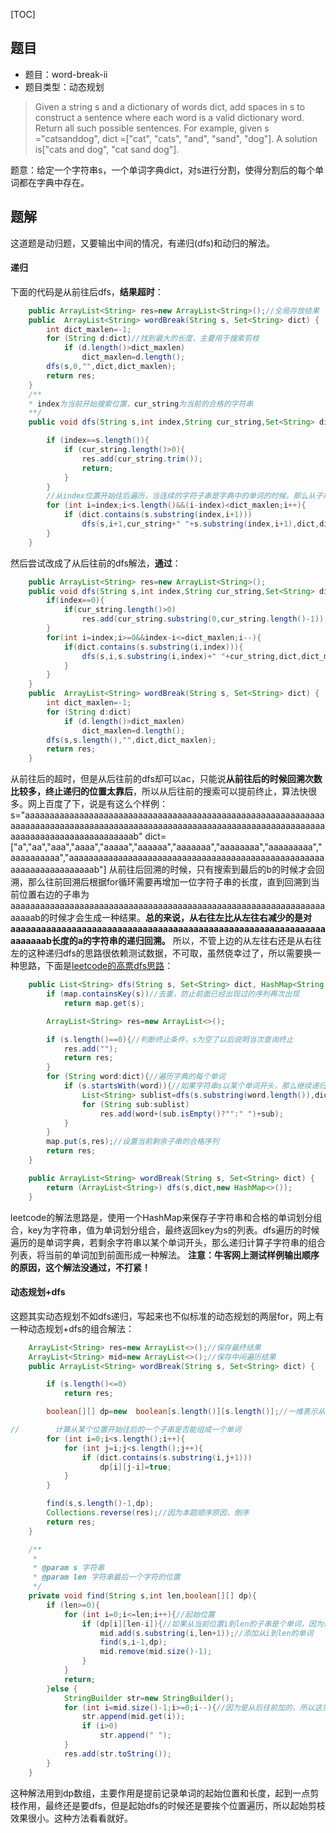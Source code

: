 [TOC]
## 题目
* 题目：word-break-ii
* 题目类型：动态规划

> Given a string s and a dictionary of words dict, add spaces in s to construct a sentence where each word is a valid dictionary word.
Return all such possible sentences.
For example, given
s ="catsanddog",
dict =["cat", "cats", "and", "sand", "dog"].
A solution is["cats and dog", "cat sand dog"].

题意：给定一个字符串s，一个单词字典dict，对s进行分割，使得分割后的每个单词都在字典中存在。

## 题解
这道题是动归题，又要输出中间的情况，有递归(dfs)和动归的解法。
#### 递归
下面的代码是从前往后dfs，**结果超时**：
``` java
	public ArrayList<String> res=new ArrayList<String>();//全局存放结果
    public  ArrayList<String> wordBreak(String s, Set<String> dict) {
        int dict_maxlen=-1;
        for (String d:dict)//找到最大的长度，主要用于搜索剪枝
            if (d.length()>dict_maxlen)
                dict_maxlen=d.length();
        dfs(s,0,"",dict,dict_maxlen);
        return res;
    }
    /**
    * index为当前开始搜索位置，cur_string为当前的合格的字符串
    **/
    public void dfs(String s,int index,String cur_string,Set<String> dict,int dict_maxlen){

        if (index==s.length()){
            if (cur_string.length()>0){
                res.add(cur_string.trim());
                return;
            }
        }
        //从index位置开始往后遍历，当连续的字符子串是字典中的单词的时候，那么从子串尾后一位继续递归
        for (int i=index;i<s.length()&&(i-index)<dict_maxlen;i++){
            if (dict.contains(s.substring(index,i+1)))
                dfs(s,i+1,cur_string+" "+s.substring(index,i+1),dict,dict_maxlen);
        }
    }
```
然后尝试改成了从后往前的dfs解法，**通过**：
``` java
	public ArrayList<String> res=new ArrayList<String>();
    public void dfs(String s,int index,String cur_string,Set<String> dict,int dict_maxlen){
        if(index==0){
            if(cur_string.length()>0)
                res.add(cur_string.substring(0,cur_string.length()-1));
        }
        for(int i=index;i>=0&&index-i<=dict_maxlen;i--){
            if(dict.contains(s.substring(i,index))){
                dfs(s,i,s.substring(i,index)+" "+cur_string,dict,dict_maxlen);
            }
        }
    }
    public  ArrayList<String> wordBreak(String s, Set<String> dict) {
        int dict_maxlen=-1;
        for (String d:dict)
            if (d.length()>dict_maxlen)
                dict_maxlen=d.length();
        dfs(s,s.length(),"",dict,dict_maxlen);
        return res;
    }
```
从前往后的超时，但是从后往前的dfs却可以ac，只能说**从前往后的时候回溯次数比较多，终止递归的位置太靠后**，所以从后往前的搜索可以提前终止，算法快很多。网上百度了下，说是有这么个样例：
s="aaaaaaaaaaaaaaaaaaaaaaaaaaaaaaaaaaaaaaaaaaaaaaaaaaaaaaaaaaaaaaaaaaaaaaaaaaaaaaaaaaaaaaaaaaaaaaaaaaaaaaaaaaaaaaaaaaaaaaaaaaaaaaaaaaaaaaaaaaaaaaaaaaaaaab"
dict=["a","aa","aaa","aaaa","aaaaa","aaaaaa","aaaaaaa","aaaaaaaa","aaaaaaaaa","aaaaaaaaaa","aaaaaaaaaaaaaaaaaaaaaaaaaaaaaaaaaaaaaaaaaaaaaaaaaaaaaaaaaaaaaaaaaaaaab"]
从前往后回溯的时候，只有搜索到最后的b的时候才会回溯，那么往前回溯后根据for循环需要再增加一位字符子串的长度，直到回溯到当前位置右边的子串为aaaaaaaaaaaaaaaaaaaaaaaaaaaaaaaaaaaaaaaaaaaaaaaaaaaaaaaaaaaaaaaaaaaaab的时候才会生成一种结果。**总的来说，从右往左比从左往右减少的是对aaaaaaaaaaaaaaaaaaaaaaaaaaaaaaaaaaaaaaaaaaaaaaaaaaaaaaaaaaaaaaaaaaaaab长度的a的字符串的递归回溯。**
所以，不管上边的从左往右还是从右往左的这种递归dfs的思路很依赖测试数据，不可取，虽然侥幸过了，所以需要换一种思路，下面是[leetcode的高票dfs思路](https://leetcode.com/problems/word-break-ii/discuss/44167/my-concise-java-solution-based-on-memorized-dfs)：
``` java
	public List<String> dfs(String s, Set<String> dict, HashMap<String,ArrayList<String>> map){
        if (map.containsKey(s))//去重，防止前面已经出现过的序列再次出现
            return map.get(s);

        ArrayList<String> res=new ArrayList<>();

        if (s.length()==0){//判断终止条件，s为空了以后说明当次查询终止
            res.add("");
            return res;
        }
        for (String word:dict){//遍历字典的每个单词
            if (s.startsWith(word)){//如果字符串s以某个单词开头，那么继续递归子串
                List<String> sublist=dfs(s.substring(word.length()),dict,map);
                for (String sub:sublist)
                    res.add(word+(sub.isEmpty()?"":" ")+sub);
            }
        }
        map.put(s,res);//设置当前剩余子串的合格序列
        return res;
    }

    public ArrayList<String> wordBreak(String s, Set<String> dict) {
        return (ArrayList<String>) dfs(s,dict,new HashMap<>());
    }
```
leetcode的解法思路是，使用一个HashMap来保存子字符串和合格的单词划分组合，key为字符串，值为单词划分组合，最终返回key为s的列表。dfs遍历的时候遍历的是单词字典，若剩余字符串以某个单词开头，那么递归计算子字符串的组合列表，将当前的单词加到前面形成一种解法。
**注意：牛客网上测试样例输出顺序的原因，这个解法没通过，不打紧！**

#### 动态规划+dfs
这题其实动态规划不如dfs递归，写起来也不似标准的动态规划的两层for，网上有一种动态规划+dfs的组合解法：
``` java
	ArrayList<String> res=new ArrayList<>();//保存最终结果
    ArrayList<String> mid=new ArrayList<>();//保存中间遍历结果
    public ArrayList<String> wordBreak(String s, Set<String> dict) {

        if (s.length()<=0)
            return res;

        boolean[][] dp=new  boolean[s.length()][s.length()];//一维表示从位置i开始，二维表示单词的长度-1

//        计算从某个位置开始往后的一个子串是否能组成一个单词
        for (int i=0;i<s.length();i++){
            for (int j=i;j<s.length();j++){
                if (dict.contains(s.substring(i,j+1)))
                    dp[i][j-i]=true;
            }
        }

        find(s,s.length()-1,dp);
        Collections.reverse(res);//因为本题顺序原因，倒序
        return res;
    }

    /**
     *
     * @param s 字符串
     * @param len 字符串最后一个字符的位置
     */
    private void find(String s,int len,boolean[][] dp){
        if (len>=0){
            for (int i=0;i<=len;i++){//起始位置
                if (dp[i][len-i]){//如果从当前位置i到len的子串是个单词，因为是从后往前判断，这里的len-i表示单词长度-1
                    mid.add(s.substring(i,len+1));//添加从i到len的单词
                    find(s,i-1,dp);
                    mid.remove(mid.size()-1);
                }
            }
            return;
        }else {
            StringBuilder str=new StringBuilder();
            for (int i=mid.size()-1;i>=0;i--){//因为是从后往前加的，所以这里要从后边开始遍历
                str.append(mid.get(i));
                if (i>0)
                    str.append(" ");
            }
            res.add(str.toString());
        }
    }
```
这种解法用到dp数组，主要作用是提前记录单词的起始位置和长度，起到一点剪枝作用，最终还是要dfs，但是起始dfs的时候还是要挨个位置遍历，所以起始剪枝效果很小。这种方法看看就好。
